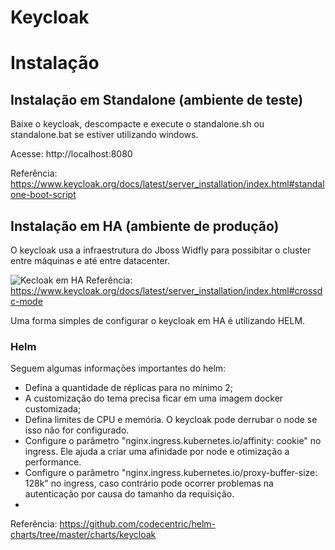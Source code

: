 # Keycloak

# Instalação

## Instalação em Standalone (ambiente de teste)

Baixe o keycloak, descompacte e execute o standalone.sh ou standalone.bat se estiver utilizando windows.

Acesse: http://localhost:8080

Referência: https://www.keycloak.org/docs/latest/server_installation/index.html#standalone-boot-script

## Instalação em HA (ambiente de produção)

O keycloak usa a infraestrutura do Jboss Widfly para possibitar o cluster entre máquinas e até entre datacenter.


![Kecloak em HA](https://www.keycloak.org/docs/latest/server_installation/keycloak-images/cross-dc-architecture.png)
Referência: https://www.keycloak.org/docs/latest/server_installation/index.html#crossdc-mode

Uma forma simples de configurar o keycloak em HA é utilizando HELM.


### Helm

Seguem algumas informações importantes do helm:

* Defina a quantidade de réplicas para no mínimo 2;
* A customização do tema precisa ficar em uma imagem docker customizada;
* Defina limites de CPU e memória. O keycloak pode derrubar o node se isso não for configurado.
* Configure o parâmetro "nginx.ingress.kubernetes.io/affinity: cookie" no ingress. Ele ajuda a criar uma afinidade por node e otimização a performance.
* Configure o parâmetro "nginx.ingress.kubernetes.io/proxy-buffer-size: 128k" no ingress, caso contrário pode ocorrer problemas na autenticação por causa do tamanho da requisição.
* 

Referência: https://github.com/codecentric/helm-charts/tree/master/charts/keycloak


